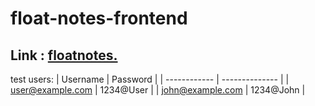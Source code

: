 # float-notes-frontend

## Link : [floatnotes.](https://float-notes-frontend.vercel.app/)

test users:
| Username     | Password       |
| ------------ | -------------- |
| user@example.com | 1234@User  |
| john@example.com | 1234@John  |
